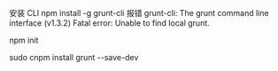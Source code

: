 安装 CLI
npm install -g grunt-cli
报错 
grunt-cli: The grunt command line interface (v1.3.2)
Fatal error: Unable to find local grunt.

npm init

sudo cnpm install grunt --save-dev